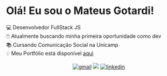 <h1>Olá! Eu sou o Mateus Gotardi!</h1>
💻 Desenvolvedor FullStack JS<br/>
🖱️ Atualmente buscando minha primeira oportunidade como dev<br/>
📚 Cursando Comunicação Social na Unicamp<br/>
💡 Meu Portfólio está disponível <a href="https://mateusgotardi.vercel.app" target="blank">aqui</a><br/><br/>
<div align="center">
<a href='mailto: mateus.gotardi@gmail.com'><img src='https://img.shields.io/badge/Gmail-D14836?style=for-the-badge&logo=gmail&logoColor=white' alt='gmail'/></a>
<a href="https://contate.me/mateusgotardi" target="_blank" rel="noreferrer"><img src='https://img.shields.io/badge/WhatsApp-25D366?style=for-the-badge&logo=whatsapp&logoColor=white'/></a>
<a href="https://www.linkedin.com/in/mateus-de-aguiar-gotardi-774632195/" target="_blank" rel="noreferrer"><img src='https://img.shields.io/badge/LinkedIn-0077B5?style=for-the-badge&logo=linkedin&logoColor=white' alt='linkedin'/></a>
</div>
